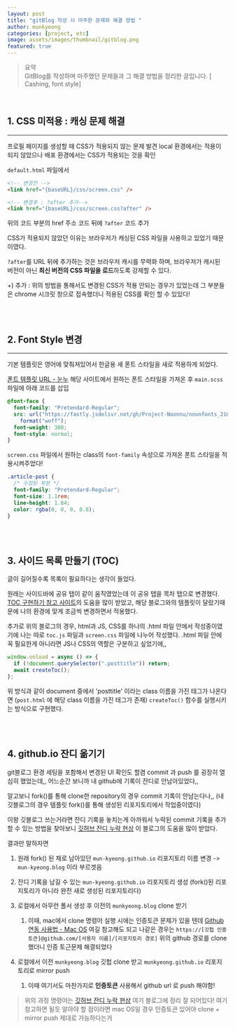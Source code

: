 ```yaml
---
layout: post
title: "gitBlog 작성 시 마주한 문제와 해결 방법 "
author: munkyeong
categories: [project, etc]
image: assets/images/thumbnail/gitblog.png
featured: true
---
```


> 요약 <br/>
> GitBlog를 작성하며 마주했던 문제들과 그 해결 방법을 정리한 글입니다.
> [ Cashing, font style]

<br/>

## 1. CSS 미적용 : 캐싱 문제 해결

---

프로필 페이지를 생성할 때 CSS가 적용되지 않는 문제 발견
local 환경에서는 적용이 되지 않았으나 배포 환경에서는 CSS가 적용되는 것을 확인

`default.html` 파일에서

```html
<!-- 변경전 -->
<link href="{baseURL}/css/screen.css" />

<!-- 변경후 : ?after 추가-->
<link href="{baseURL}/css/screen.css?after" />
```

위의 코드 부분의 href 주소 코드 뒤에 `?after` 코드 추가

CSS가 적용되지 않았던 이유는 브라우저가 캐싱된 CSS 파일을 사용하고 있었기 때문이였다.

`?after`를 URL 뒤에 추가하는 것은 브라우저 캐시를 무력화 하며, 브라우저가 캐시된 버전이 아닌 **최신 버전의 CSS 파일을 로드**하도록 강제할 수 있다.

+) 추가 : 위의 방법을 통해서도 변경된 CSS가 적용 안되는 경우가 있었는데 그 부분들은 chrome 시크릿 창으로 접속했더니 적용된 CSS를 확인 할 수 있있다!

<br/><br/>

## 2. Font Style 변경

---

기본 템플릿은 영어에 맞춰져있어서 한글용 새 폰트 스타일을 새로 적용하게 되었다.

[폰트 템플릿 URL - 눈누](https://noonnu.cc/index?order_by=vd&category_style_ids=1&size=25) 해당 사이트에서 원하는 폰트 스타일을 가져온 후 `main.scss` 파일에 아래 코드를 삽입

```scss
@font-face {
  font-family: "Pretendard-Regular";
  src: url("https://fastly.jsdelivr.net/gh/Project-Noonnu/noonfonts_2107@1.1/Pretendard-Regular.woff")
    format("woff");
  font-weight: 300;
  font-style: normal;
}
```

`screen.css` 파일에서 원하는 class의 `font-family` 속성으로 가져온 폰트 스타일을 적용시켜주었다!

```css
.article-post {
  /* 수정된 부분 */
  font-family: "Pretendard-Regular";
  font-size: 1.1rem;
  line-height: 1.84;
  color: rgba(0, 0, 0, 0.8);
}
```

<br/><br/>

## 3. 사이드 목록 만들기 (TOC)

글이 길어질수록 목록이 필요하다는 생각이 들었다.

원래는 사이드바에 공유 탭이 같이 움직였었는데 이 공유 탭을 목차 탭으로 변경했다. <br/>
[TOC 구현하기 참고 사이트](https://wookshin.github.io/2022/04/19/toc.html)의 도움을 많이 받았고, 해당 블로그와의 템플릿이 달랐기때문에 나의 환경에 맞게 조금씩 변경하면서 적용했다.

추가로 위의 블로그의 경우, html과 JS, CSS를 하나의 .html 파일 안에서 작성중이였기에 나는 따로 `toc.js` 파일과 `screen.css` 파일에 나누어 작성했다. .html 파일 안에 꼭 필요한게 아니라면 JS나 CSS의 역할은 구분하고 싶었기에,,

```javascript
window.onload = async () => {
  if (!document.querySelector(".posttitle")) return;
  await createToc();
};
```

위 방식과 같이 document 중에서 'posttitle' 이라는 class 이름을 가진 태그가 나온다면 (`post.html` 에 해당 class 이름을 가진 태그가 존재) `createToc()` 함수를 실행시키는 방식으로 구현했다.

<br/><br/>

## 4. github.io 잔디 옮기기

git블로그 환경 세팅을 포함해서 변경된 UI 확인도 할겸 commit 과 push 를 굉장히 열심히 했었는데,, 어느순간 보니까 내 github에 기록이 잔디로 안남아있었다,,

알고보니 fork()를 통해 clone한 repository의 경우 commit 기록이 안남는다나,,
(내 깃블로그의 경우 템플릿 fork()를 통해 생성된 리포지토리에서 작업중이였다)

이왕 깃블로그 쓰는거라면 잔디 기록을 놓치는게 아까워서 누락된 commit 기록을 추가할 수 있는 방법을 찾아보니 [깃허브 잔디 누락 현상](https://kdjun97.github.io/git-github/plant-grass/) 이 블로그의 도움을 많이 받았다.

결과만 말하자면

1. 원래 fork() 된 채로 남아있던 `mun-kyeong.github.io` 리포지토리 이름 변경 -> `mun-kyeong.blog` 이라 부르겟음

2. 잔디 기록을 남길 수 있는 `mun-kyeong.github.io` 리포지토리 생성 (fork()된 리포지토리가 아니라 완전 새로 생성된 리포지토리다)

3. 로컬에서 아무런 폴서 생성 후 이전의 `munkyeong.blog` clone 받기

   1. 이때, mac에서 clone 명령어 실행 시에는 인증토큰 문제가 있을 텐데 [Github 연동 사용법 - Mac OS](https://wg-cy.tistory.com/343) 여길 참고해도 되고 나같은 경우는
      `https://[깃헙 인증토큰]@github.com/[사용자 이름]/[리포지토리 경로]`
      위의 github 경로를 clone 했더니 인증 토근문제 해결되었다

4. 로컬에서 이전 `munkyeong.blog` 깃헙 clone 받고 `munkyeong.github.io` 리포지토리로 mirror push
   1. 이때 여기서도 마찬가지로 **인증토큰** 사용해서 github url 로 push 해야함!

> 위의 과정 명령어는 [깃허브 잔디 누락 현상](https://kdjun97.github.io/git-github/plant-grass/) 여기 블로그에 정리 잘 되어있다! 여기 참고하면 될듯
> 알아야 할 점이라면 mac OS일 경우 인증토큰 있어야 clone + mirror push 제대로 가능하다는거

